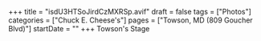 +++
title = "isdU3HTSoJirdCzMXRSp.avif"
draft = false
tags = ["Photos"]
categories = ["Chuck E. Cheese's"]
pages = ["Towson, MD (809 Goucher Blvd)"]
startDate = ""
+++
Towson's Stage
